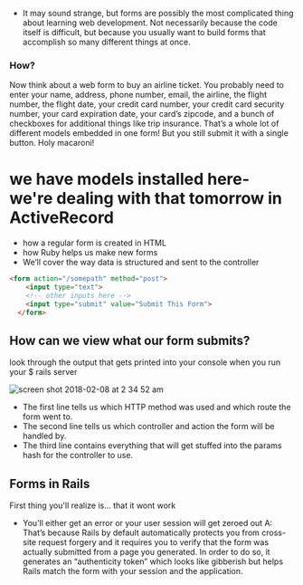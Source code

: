 -   It may sound strange, but forms are possibly the most complicated thing about learning web development. Not necessarily because the code itself is difficult, but because you usually want to build forms that accomplish so many different things at once.

### How?
Now think about a web form to buy an airline ticket. You probably need to enter your name, address, phone number, email, the airline, the flight number, the flight date, your credit card number, your credit card security number, your card expiration date, your card’s zipcode, and a bunch of checkboxes for additional things like trip insurance. That’s a whole lot of different models embedded in one form! But you still submit it with a single button. Holy macaroni!

# we have models installed here- we're dealing with that tomorrow in ActiveRecord

-  how a regular form is created in HTML
-  how Ruby helps us make new forms
-  We’ll cover the way data is structured and sent to the controller

```html
<form action="/somepath" method="post">
    <input type="text">
    <!-- other inputs here -->
    <input type="submit" value="Submit This Form">
  </form>
```

## How can we view what our form submits?
look through the output that gets printed into your console when you run your $ rails server

![screen shot 2018-02-08 at 2 34 52 am](https://user-images.githubusercontent.com/6153182/35960708-bf608f8c-0c78-11e8-88b3-d28026a9a37b.png)

-  The first line tells us which HTTP method was used and which route the form went to. 
-  The second line tells us which controller and action the form will be handled by. 
-  The third line contains everything that will get stuffed into the params hash for the controller to use. 

## Forms in Rails
First thing you'll realize is... that it wont work
-  You’ll either get an error or your user session will get zeroed out
A:  That’s because Rails by default automatically protects you from cross-site request forgery and it requires you to verify that the form was actually submitted from a page you generated. In order to do so, it generates an “authenticity token” which looks like gibberish but helps Rails match the form with your session and the application.

